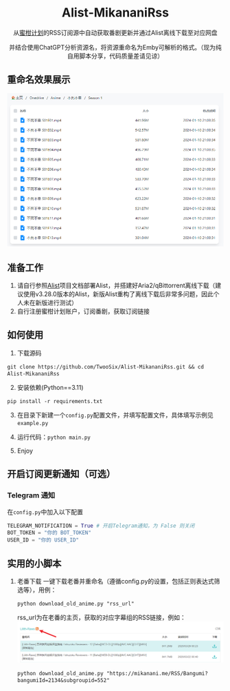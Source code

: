 <h1 align="center">
  Alist-MikananiRss
</h1>
<p align="center">
  从<a href="https://mikanani.me/">蜜柑计划</a>的RSS订阅源中自动获取番剧更新并通过Alist离线下载至对应网盘
</p>  
<p align="center">
  并结合使用ChatGPT分析资源名，将资源重命名为Emby可解析的格式。（现为纯自用脚本分享，代码质量差请见谅）
</p>  

## 重命名效果展示
<div align=center>
<img src="https://github.com/TwooSix/Alist-MikananiRss/blob/master/imgs/show_pic1.png"/>
</div>

## 准备工作 
1. 请自行参照[Alist](https://github.com/alist-org/alist)项目文档部署Alist，并搭建好Aria2/qBittorrent离线下载（建议使用v3.28.0版本的Alist，新版Alist重构了离线下载后非常多问题，因此个人未在新版进行测试）
2. 自行注册蜜柑计划账户，订阅番剧，获取订阅链接

## 如何使用
1. 下载源码
```shell
git clone https://github.com/TwooSix/Alist-MikananiRss.git && cd Alist-MikananiRss
```
2. 安装依赖(Python==3.11)
```shell
pip install -r requirements.txt
```
3. 在目录下新建一个`config.py`配置文件，并填写配置文件，具体填写示例见`example.py`

4. 运行代码：`python main.py`  

5. Enjoy

## 开启订阅更新通知（可选）
### Telegram 通知
在`config.py`中加入以下配置
```python
TELEGRAM_NOTIFICATION = True # 开启Telegram通知，为 False 则关闭
BOT_TOKEN = "你的 BOT_TOKEN"
USER_ID = "你的 USER_ID"
```

## 实用的小脚本
1. 老番下载
   一键下载老番并重命名（遵循config.py的设置，包括正则表达式筛选等），用例：
   ```shell
   python download_old_anime.py "rss_url"
   ```
   rss_url为在老番的主页，获取的对应字幕组的RSS链接，例如：
   ![RSS链接获取入口](https://github.com/TwooSix/Alist-MikananiRss/blob/master/imgs/dl_old_anime_rss_example.png)
   ```shell
   python download_old_anime.py "https://mikanani.me/RSS/Bangumi?bangumiId=2134&subgroupid=552"
   ```
   